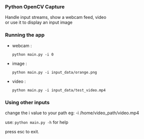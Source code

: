 ### Python OpenCV Capture

Handle input streams, show a webcam feed, video \
or use it to display an input image

### Running the app
- webcam :

    `python main.py -i 0`

- image :

    `python main.py -i input_data/orange.png`
    
- video :

    `python main.py -i input_data/test_video.mp4`

### Using other inputs
change the i value to your path eg: -i /home/video_path/video.mp4

use: `python main.py -h` for help

press esc to exit.
